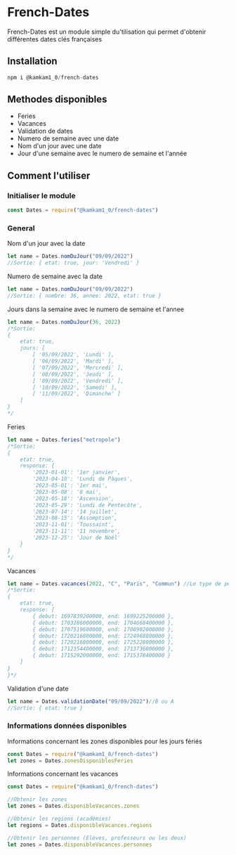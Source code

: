 # French-Dates
French-Dates est un module simple du'tilisation qui permet d'obtenir différentes dates clés françaises

## Installation
```js
npm i @kamkam1_0/french-dates
```

## Methodes disponibles
- Feries
- Vacances
- Validation de dates
- Numero de semaine avec une date
- Nom d'un jour avec une date
- Jour d'une semaine avec le numero de semaine et l'année

## Comment l'utiliser

### Initialiser le module
```js
const Dates = require("@kamkam1_0/french-dates")
```

### General
Nom d'un jour avec la date
```js
let name = Dates.nomDuJour("09/09/2022")
//Sortie: { etat: true, jour: 'Vendredi' }
```

Numero de semaine avec la date
```js
let name = Dates.nomDuJour("09/09/2022")
//Sortie: { nombre: 36, annee: 2022, etat: true }
```

Jours dans la semaine avec le numero de semaine et l'annee
```js
let name = Dates.nomDuJour(36, 2022)
/*Sortie: 
{
    etat: true,
    jours: [
        [ '05/09/2022', 'Lundi' ],
        [ '06/09/2022', 'Mardi' ],
        [ '07/09/2022', 'Mercredi' ],
        [ '08/09/2022', 'Jeudi' ],
        [ '09/09/2022', 'Vendredi' ],
        [ '10/09/2022', 'Samedi' ],
        [ '11/09/2022', 'Dimanche' ]
    ]
}
*/
```

Feries
```js
let name = Dates.feries("metropole")
/*Sortie: 
{
    etat: true,
    response: {
        '2023-01-01': '1er janvier',
        '2023-04-10': 'Lundi de Pâques',
        '2023-05-01': '1er mai',
        '2023-05-08': '8 mai',
        '2023-05-18': 'Ascension',
        '2023-05-29': 'Lundi de Pentecôte',
        '2023-07-14': '14 juillet',
        '2023-08-15': 'Assomption',
        '2023-11-01': 'Toussaint',
        '2023-11-11': '11 novembre',
        '2023-12-25': 'Jour de Noël'
    }
}
*/
```

Vacances
```js
let name = Dates.vacances(2022, "C", "Paris", "Commun") //Le type de personne est optionnel
/*Sortie: 
{
    etat: true,
    response: [
        { debut: 1697839200000, end: 1699225200000 },
        { debut: 1703286000000, end: 1704668400000 },
        { debut: 1707519600000, end: 1708902000000 },
        { debut: 1720216800000, end: 1724968800000 },
        { debut: 1720216800000, end: 1725228000000 },
        { debut: 1712354400000, end: 1713736800000 },
        { debut: 1715292000000, end: 1715378400000 }
    ]
}
}*/
```

Validation d'une date
```js
let name = Dates.validationDate("09/09/2022")//B ou A
//Sortie: { etat: true }
```

### Informations données disponibles
Informations concernant les zones disponibles pour les jours fériés
```js
const Dates = require("@kamkam1_0/french-dates")
let zones = Dates.zonesDisponiblesFeries
```

Informations concernant les vacances
```js
const Dates = require("@kamkam1_0/french-dates")

//Obtenir les zones
let zones = Dates.disponibleVacances.zones

//Obtenir les regions (académies)
let regions = Dates.disponibleVacances.regions

//Obtenir les personnes (Elèves, professeurs ou les deux)
let zones = Dates.disponibleVacances.personnes
```